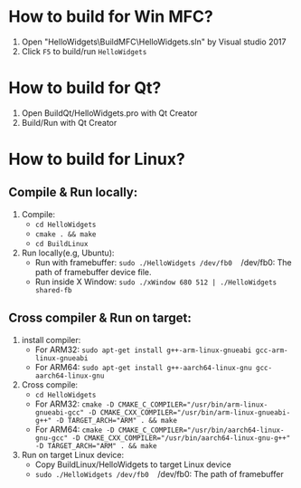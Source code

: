 # How to build for Win MFC?
1. Open "HelloWidgets\BuildMFC\HelloWidgets.sln" by Visual studio 2017
2. Click `F5` to build/run `HelloWidgets`

# How to build for Qt?
1. Open BuildQt/HelloWidgets.pro with Qt Creator
2. Build/Run with Qt Creator

# How to build for Linux?
## Compile & Run locally:
1. Compile:
    - `cd HelloWidgets`
    - `cmake . && make`
    - `cd BuildLinux`
2. Run locally(e.g, Ubuntu):
    - Run with framebuffer: `sudo ./HelloWidgets /dev/fb0`&nbsp;&nbsp;&nbsp;&nbsp;/dev/fb0: The path of framebuffer device file.
    - Run inside X Window: `sudo ./xWindow 680 512 | ./HelloWidgets shared-fb`

## Cross compiler & Run on target:
1. install compiler:
    - For ARM32: `sudo apt-get install g++-arm-linux-gnueabi gcc-arm-linux-gnueabi`
    - For ARM64: `sudo apt-get install g++-aarch64-linux-gnu gcc-aarch64-linux-gnu`
2. Cross compile:
    - `cd HelloWidgets`
    - For ARM32: `cmake -D CMAKE_C_COMPILER="/usr/bin/arm-linux-gnueabi-gcc" -D CMAKE_CXX_COMPILER="/usr/bin/arm-linux-gnueabi-g++" -D TARGET_ARCH="ARM" . && make`
    - For ARM64: `cmake -D CMAKE_C_COMPILER="/usr/bin/aarch64-linux-gnu-gcc" -D CMAKE_CXX_COMPILER="/usr/bin/aarch64-linux-gnu-g++" -D TARGET_ARCH="ARM" . && make`
3. Run on target Linux device:
    - Copy BuildLinux/HelloWidgets to target Linux device
    - `sudo ./HelloWidgets /dev/fb0`&nbsp;&nbsp;&nbsp;&nbsp;/dev/fb0: The path of framebuffer
